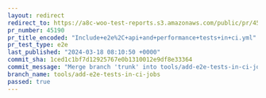 ```yaml
---
layout: redirect
redirect_to: https://a8c-woo-test-reports.s3.amazonaws.com/public/pr/45190/e2e/index.html
pr_number: 45190
pr_title_encoded: "Include+e2e%2C+api+and+performance+tests+in+ci.yml"
pr_test_type: e2e
last_published: "2024-03-18 08:10:50 +0000"
commit_sha: 1ced1c1bf7d12925767e0b1310012e9df8e33364
commit_message: "Merge branch 'trunk' into tools/add-e2e-tests-in-ci-jobs"
branch_name: tools/add-e2e-tests-in-ci-jobs
passed: true
---
```

